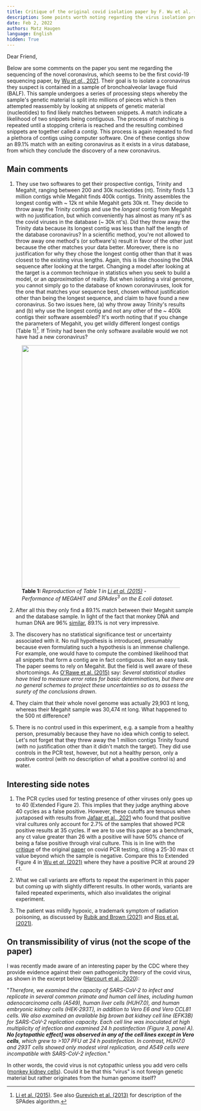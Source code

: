 ```yaml
---
title: Critique of the original covid isolation paper by F. Wu et al. (2020).
description: Some points worth noting regarding the virus isolation procedure used.
date: Feb 2, 2022
authors: Matz Haugen
language: English
hidden: True
---
```


Dear Friend,

Below are some comments on the paper you sent me regarding the sequencing of the novel coronavirus, which seems to be the first covid-19 sequencing paper, by [Wu et *al*., 2021](https://www.ncbi.nlm.nih.gov/pmc/articles/PMC7094943/pdf/41586_2020_Article_2008.pdf). Their goal is to isolate a coronavirus they suspect is contained in a sample of bronchoalveolar lavage fluid (BALF). This sample undergoes a series of processing steps whereby the sample's genetic material is split into millions of pieces which is then attempted reassembly by looking at snippets of genetic material (nucleotides) to find likely matches between snippets. A match indicate a likelihood of two snippets being contiguous. The process of matching is repeated until a stopping criteria is reached and the resulting combined snippets are together called a *contig*. This process is again repeated to find a plethora of contigs using computer software. One of these contigs show an 89.1% match with an exiting coronavirus as it exists in a virus database, from which they conclude the discovery of a new coronavirus.


Main comments
--------------
1. They use two softwares to get their prospective contigs, Trinity and Megahit, ranging between 200 and 30k nucleotides (nt). Trinity finds 1.3 million contigs while Megahit finds 400k contigs. Trinity assembles the longest contig with ~ 12k nt while Megahit gets 30k nt. They decide to throw away the Trinity contigs and use the *longest* contig from Megahit with no justification, but which conveniently has almost as many nt's as the covid viruses in the database (~ 30k nt's). Did they throw away the Trinity data because its longest contig was less than half the length of the database coronavirus? In a scientific method, you're not allowed to throw away one method's (or software's) result in favor of the other just because the other matches your data better. Moreover, there is no justification for why they chose the longest contig other than that it was closest to the existing virus lengths. Again, this is like choosing the DNA sequence after looking at the target. Changing a model after looking at the target is a common technique in statistics when you seek to build a model, or an *approximation* of reality. But when isolating a viral genome, you cannot simply go to the database of known coronaviruses, look for the one that matches your sequence best, chosen without justification other than being the longest sequence, and claim to have found a new coronavirus. So two issues here, (a) why throw away Trinity's results and (b) why use the longest contig and not any other of the ~ 400k contigs their software assembled? It's worth noting that if you change the parameters of Megahit, you get wildly different longest contigs (Table 1)[^1]. If Trinity had been the only software available would we not have had a new coronavirus?

<figure>
<img src="/fan-wu/megahit.png" width="650">
<figcaption> <b> Table 1: </b> <i> Reproduction of Table 1 in <a href=https://academic.oup.com/bioinformatics/article/31/10/1674/177884> Li et al. (2015)</a> - Performance of MEGAHIT and SPAdes<sup>3</sup> on the E.coli dataset. </i> </figcaption>
</figure>

2. After all this they only find a 89.1% match between their Megahit sample and the database sample. In light of the fact that monkey DNA and human DNA are 96% [similar](http://www.differencebetween.info/difference-between-human-and-monkey-dna), 89.1% is not very impressive.

3. The discovery has no statistical significance test or uncertainty associated with it. No null hypothesis is introduced, presumably because even formulating such a hypothesis is an immense challenge. For example, one would have to compute the combined likelihood that all snippets that form a contig are in fact contiguous. Not an easy task. The paper seems to rely on Megahit. But the field is well aware of these shortcomings. As [O'Rawe et al. (2015)](https://www.cell.com/trends/genetics/fulltext/S0168-9525(14)00209-1) say: *Several statistical studies have tried to measure error rates for basic determinations, but there are no general schemes to project these uncertainties so as to assess the surety of the conclusions drawn*.

4. They claim that their whole novel genome was actually 29,903 nt long, whereas their Megahit sample was 30,474 nt long. What happened to the 500 nt difference?

5. There is no control used in this experiment, e.g. a sample from a healthy person, presumably because they have no idea which contig to select. Let's not forget that they threw away the 1 million contigs Trinity found (with no justification other than it didn't match the target). They did use controls in the PCR test, however, but not a healthy person, only a positive control (with no description of what a positive control is) and water.


Interesting side notes
-----------------------
1. The PCR cycles used for testing presence of other viruses only goes up to 40 (Extended Figure 2). This implies that they judge anything above 40 cycles as a false positive. However, these cutoffs are tenuous when juxtaposed with results from [Jafaar et al., 2021](https://academic.oup.com/cid/article/72/11/e921/5912603) who found that positive viral cultures only account for 2.7% of the samples that showed PCR positive results at 35 cycles. If we are to use this paper as a benchmark, any ct value greater than 26 with a positive will have 50% chance of being a false positive through viral culture. This is in line with the [critique](https://cormandrostenreview.com/report/) of the original [paper](https://www.eurosurveillance.org/content/10.2807/1560-7917.ES.2020.25.3.2000045?crawler=true#r2) on covid PCR testing, citing a 25-30 max ct value beyond which the sample is negative. Compare this to Extended Figure 4 in [Wu et *al*. (2021)](https://www.ncbi.nlm.nih.gov/pmc/articles/PMC7094943/pdf/41586_2020_Article_2008.pdf) where they have a positive PCR at around 29 ct.

3. What we call variants are efforts to repeat the experiment in this paper but coming up with slightly different results. In other words, variants are failed repeated experiments, which also invalidates the original experiment.

4. The patient was mildly hypoxic, a trademark symptom of radiation poisoning, as discussed by [Rubik and Brown (2021)](https://www.ncbi.nlm.nih.gov/pmc/articles/PMC8580522/) and [Rios et al. (2021)](https://meridian.allenpress.com/radiation-research/article/195/1/1/446280/Commonalities-Between-COVID-19-and-Radiation).

On transmissibility of virus (not the scope of the paper)
---
I was recently made aware of an interesting paper by the CDC where they provide evidence against their own pathogenicity theory of the covid virus, as shown in the excerpt below ([Harcourt et al., 2020](https://wwwnc.cdc.gov/eid/article/26/6/20-0516_article)):

"*Therefore, we examined the capacity of SARS-CoV-2 to infect and replicate in several common primate and human cell lines, including human adenocarcinoma cells (A549), human liver cells (HUH7.0), and human embryonic kidney cells (HEK-293T), in addition to Vero E6 and Vero CCL81 cells. We also examined an available big brown bat kidney cell line (EFK3B) for SARS-CoV-2 replication capacity. Each cell line was inoculated at high multiplicity of infection and examined 24 h postinfection (Figure 3, panel A). **No [cytopathic effect] was observed in any of the cell lines except in Vero cells**, which grew to >107 PFU at 24 h postinfection. In contrast, HUH7.0 and 293T cells showed only modest viral replication, and A549 cells were incompatible with SARS-CoV-2 infection.*"

In other words, the covid virus is not cytopathic unless you add vero cells ([monkey kidney cells](https://www.atcc.org/products/ccl-81)). Could it be that this "virus" is not foreign genetic material but rather originates from the human genome itself?

[^1]: [Li et al. (2015)](https://academic.oup.com/bioinformatics/article/31/10/1674/177884). See also [Gurevich et al. (2013)](https://academic.oup.com/bioinformatics/article/29/8/1072/228832?login=true) for description of the SPAdes algorithm.